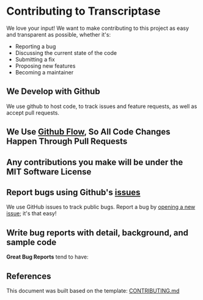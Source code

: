 # Contributing to Transcriptase
We love your input! We want to make contributing to this project as easy and transparent as possible, whether it's:

- Reporting a bug
- Discussing the current state of the code
- Submitting a fix
- Proposing new features
- Becoming a maintainer

## We Develop with Github
We use github to host code, to track issues and feature requests, as well as accept pull requests.

## We Use [Github Flow](https://guides.github.com/introduction/flow/index.html), So All Code Changes Happen Through Pull Requests




## Any contributions you make will be under the MIT Software License


## Report bugs using Github's [issues](https://github.com/ECE444-2021Fall/project1-education-pathways-group-1-teamone/issues)
We use GitHub issues to track public bugs. Report a bug by [opening a new issue](); it's that easy!

## Write bug reports with detail, background, and sample code


**Great Bug Reports** tend to have:


## References
This document was built based on the template: [CONTRIBUTING.md](https://github.com/facebook/draft-js/blob/a9316a723f9e918afde44dea68b5f9f39b7d9b00/CONTRIBUTING.md)

